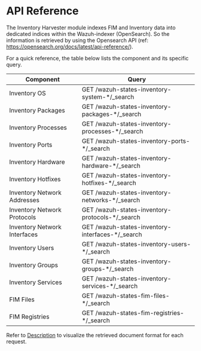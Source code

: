 # API Reference

The Inventory Harvester module indexes FIM and Inventory data into dedicated indices within the Wazuh-indexer (OpenSearch). So the information is retrieved by using the Opensearch API (ref: https://opensearch.org/docs/latest/api-reference/).

For a quick reference, the table below lists the component and its specific query.

| Component                    | Query                                            |
|------------------------------|--------------------------------------------------|
| Inventory OS                 | GET /wazuh-states-inventory-system-*/_search     |
| Inventory Packages           | GET /wazuh-states-inventory-packages-*/_search   |
| Inventory Processes          | GET /wazuh-states-inventory-processes-*/_search  |
| Inventory Ports              | GET /wazuh-states-inventory-ports-*/_search      |
| Inventory Hardware           | GET /wazuh-states-inventory-hardware-*/_search   |
| Inventory Hotfixes           | GET /wazuh-states-inventory-hotfixes-*/_search   |
| Inventory Network Addresses  | GET /wazuh-states-inventory-networks-*/_search   |
| Inventory Network Protocols  | GET /wazuh-states-inventory-protocols-*/_search  |
| Inventory Network Interfaces | GET /wazuh-states-inventory-interfaces-*/_search |
| Inventory Users              | GET /wazuh-states-inventory-users-*/_search      |
| Inventory Groups             | GET /wazuh-states-inventory-groups-*/_search     |
| Inventory Services           | GET /wazuh-states-inventory-services-*/_search   |
| FIM Files                    | GET /wazuh-states-fim-files-*/_search            |
| FIM Registries               | GET /wazuh-states-fim-registries-*/_search       |

Refer to [Description](description.md) to visualize the retrieved document format for each request.
